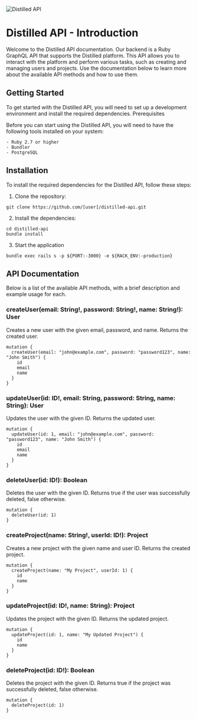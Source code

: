 ![Distilled API](https://drive.google.com/uc?export=download&id=11KQ66lmE0gpH34W7V1yFqvuzsIWYFgWF)

# Distilled API - Introduction

Welcome to the Distilled API documentation. Our backend is a Ruby GraphQL API that supports the Distilled platform. This API allows you to interact with the platform and perform various tasks, such as creating and managing users and projects. Use the documentation below to learn more about the available API methods and how to use them.

## Getting Started

To get started with the Distilled API, you will need to set up a development environment and install the required dependencies.
Prerequisites

Before you can start using the Distilled API, you will need to have the following tools installed on your system:

    - Ruby 2.7 or higher
    - Bundler
    - PostgreSQL

## Installation

To install the required dependencies for the Distilled API, follow these steps:

1. Clone the repository:

```
git clone https://github.com/[user]/distilled-api.git
```

2. Install the dependencies:

```
cd distilled-api
bundle install
```

3. Start the application

```
bundle exec rails s -p ${PORT:-3000} -e ${RACK_ENV:-production}
```

## API Documentation

Below is a list of the available API methods, with a brief description and example usage for each.

### createUser(email: String!, password: String!, name: String!): User

Creates a new user with the given email, password, and name. Returns the created user.

```
mutation {
  createUser(email: "john@example.com", password: "password123", name: "John Smith") {
    id
    email
    name
  }
}
```
### updateUser(id: ID!, email: String, password: String, name: String): User

Updates the user with the given ID. Returns the updated user.

```
mutation {
  updateUser(id: 1, email: "john@example.com", password: "password123", name: "John Smith") {
    id
    email
    name
  }
}
```

### deleteUser(id: ID!): Boolean

Deletes the user with the given ID. Returns true if the user was successfully deleted, false otherwise.

```
mutation {
  deleteUser(id: 1)
}
```

### createProject(name: String!, userId: ID!): Project

Creates a new project with the given name and user ID. Returns the created project.

```
mutation {
  createProject(name: "My Project", userId: 1) {
    id
    name
  }
}
```

### updateProject(id: ID!, name: String): Project

Updates the project with the given ID. Returns the updated project.

```
mutation {
  updateProject(id: 1, name: "My Updated Project") {
    id
    name
  }
}
```

### deleteProject(id: ID!): Boolean

Deletes the project with the given ID. Returns true if the project was successfully deleted, false otherwise.

```
mutation {
  deleteProject(id: 1)
}
```